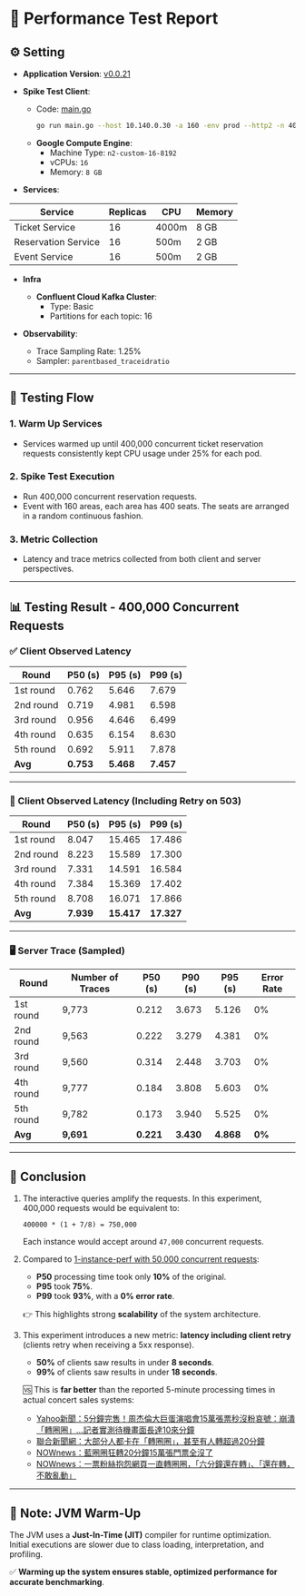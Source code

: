 # 🧪 Performance Test Report

## ⚙️ Setting

* **Application Version**: [v0.0.21](https://github.com/tall15421542-lab/ticket-master/tree/v0.0.21)

* **Spike Test Client**:
  * Code: [main.go](https://github.com/tall15421542-lab/ticket-master/blob/v0.0.22/scripts/perf/go-client/main.go)  
    ```bash
    go run main.go --host 10.140.0.30 -a 160 -env prod --http2 -n 400000 -c 8
    ```
  * **Google Compute Engine**:
    * Machine Type: `n2-custom-16-8192`
    * vCPUs: `16`
    * Memory: `8 GB`

* **Services**:

| Service             | Replicas | CPU   | Memory |
|---------------------|----------|-------|--------|
| Ticket Service      | 16       | 4000m | 8 GB   |
| Reservation Service | 16       | 500m  | 2 GB   |
| Event Service       | 16       | 500m  | 2 GB   |

* **Infra**
  * **Confluent Cloud Kafka Cluster**:
    * Type: Basic
    * Partitions for each topic: 16

* **Observability**:
  * Trace Sampling Rate: 1.25%
  * Sampler: `parentbased_traceidratio`

---

## 🚀 Testing Flow

### 1. Warm Up Services
* Services warmed up until 400,000 concurrent ticket reservation requests consistently kept CPU usage under 25% for each pod.

### 2. Spike Test Execution
* Run 400,000 concurrent reservation requests.
* Event with 160 areas, each area has 400 seats. The seats are arranged in a random continuous fashion.

### 3. Metric Collection
* Latency and trace metrics collected from both client and server perspectives.

---

## 📊 Testing Result - 400,000 Concurrent Requests

### ✅ Client Observed Latency

| Round     | P50 (s) | P95 (s) | P99 (s) |
|-----------|---------|---------|---------|
| 1st round | 0.762   | 5.646   | 7.679   |
| 2nd round | 0.719   | 4.981   | 6.598   |
| 3rd round | 0.956   | 4.646   | 6.499   |
| 4th round | 0.635   | 6.154   | 8.630   |
| 5th round | 0.692   | 5.911   | 7.878   |
| **Avg**   | **0.753** | **5.468** | **7.457** |

---

### 🔁 Client Observed Latency (Including Retry on 503)

| Round     | P50 (s) | P95 (s) | P99 (s) |
|-----------|---------|---------|---------|
| 1st round | 8.047   | 15.465  | 17.486  |
| 2nd round | 8.223   | 15.589  | 17.300  |
| 3rd round | 7.331   | 14.591  | 16.584  |
| 4th round | 7.384   | 15.369  | 17.402  |
| 5th round | 8.708   | 16.071  | 17.866  |
| **Avg**   | **7.939** | **15.417** | **17.327** |

---

### 🖥️ Server Trace (Sampled)

| Round     | Number of Traces | P50 (s) | P90 (s) | P95 (s) | Error Rate |
|-----------|------------------|---------|---------|---------|-------------|
| 1st round | 9,773            | 0.212   | 3.673   | 5.126   | 0%          |
| 2nd round | 9,563            | 0.222   | 3.279   | 4.381   | 0%          |
| 3rd round | 9,560            | 0.314   | 2.448   | 3.703   | 0%          |
| 4th round | 9,777            | 0.184   | 3.808   | 5.603   | 0%          |
| 5th round | 9,782            | 0.173   | 3.940   | 5.525   | 0%          |
| **Avg**   | **9,691**        | **0.221** | **3.430** | **4.868** | **0%**     |

---

## 📌 Conclusion

1. The interactive queries amplify the requests. In this experiment, 400,000 requests would be equivalent to:

   ```
   400000 * (1 + 7/8) = 750,000
   ```

   Each instance would accept around `47,000` concurrent requests.

2. Compared to [1-instance-perf with 50,000 concurrent requests](https://github.com/tall15421542-lab/ticket-master/tree/v0.0.22/deployment/k8s-configs/overlays/1-instance-perf#testing-result):  
   - **P50** processing time took only **10%** of the original.  
   - **P95** took **75%**.  
   - **P99** took **93%**, with a **0% error rate**.  

   👉 This highlights strong **scalability** of the system architecture.

3. This experiment introduces a new metric: **latency including client retry** (clients retry when receiving a 5xx response).  
   - **50%** of clients saw results in under **8 seconds**.  
   - **99%** of clients saw results in under **18 seconds**.  

   🆚 This is **far better** than the reported 5-minute processing times in actual concert sales systems:

   - [Yahoo新聞：5分鐘完售！周杰倫大巨蛋演唱會15萬張票秒沒粉哀號：崩潰「轉圈圈」…記者實測待機畫面長達10來分鐘](https://tw.news.yahoo.com/18%E5%88%86%E9%90%98%E5%AE%8C%E5%94%AE-%E5%91%A8%E6%9D%B0%E5%80%AB%E5%A4%A7%E5%B7%A8%E8%9B%8B%E6%BC%94%E5%94%B1%E6%9C%8315%E8%90%AC%E5%BC%B5%E7%A5%A8%E7%A7%92%E6%B2%92-%E7%B2%89%E5%93%80%E8%99%9F-%E5%B4%A9%E6%BD%B0-%E8%BD%89%E5%9C%88%E5%9C%88-044347470.html)  
   - [聯合新聞網：大部分人都卡在「轉圈圈」，甚至有人轉超過20分鐘](https://udn.com/news/story/7160/8310373)  
   - [NOWnews：藍圈圈狂轉20分鐘15萬張門票全沒了](https://www.nownews.com/news/6561102)  
   - [NOWnews：一票粉絲抱怨網頁一直轉圈圈，「六分鐘還在轉」、「還在轉，不敢亂動」](https://www.nownews.com/news/6561121)

---

## 📝 Note: JVM Warm-Up

The JVM uses a **Just-In-Time (JIT)** compiler for runtime optimization.  
Initial executions are slower due to class loading, interpretation, and profiling.

✅ **Warming up the system ensures stable, optimized performance for accurate benchmarking**.

